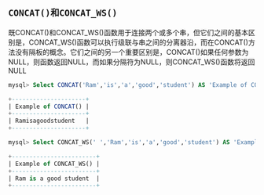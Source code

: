 ## `CONCAT()和CONCAT_WS()`

既CONCAT()和CONCAT_WS()函数用于连接两个或多个串，但它们之间的基本区别是，CONCAT_WS()函数可以执行级联与串之间的分离器沿，而在CONCAT()方法没有隔板的概念。它们之间的另一个重要区别是，CONCAT()如果任何参数为NULL，则函数返回NULL，而如果分隔符为NULL，则CONCAT_WS()函数将返回NULL
```sql
mysql> Select CONCAT('Ram','is','a','good','student') AS 'Example of CONCAT()';

+---------------------+
| Example of CONCAT() |
+---------------------+
| Ramisagoodstudent   |
+---------------------+

mysql> Select CONCAT_WS(' ','Ram','is','a','good','student') AS 'Example of CONCAT_WS()';

+------------------------+
| Example of CONCAT_WS() |
+------------------------+
| Ram is a good student  |
+------------------------+

```